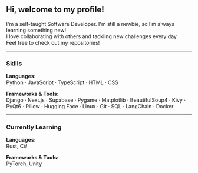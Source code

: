 ## Hi, welcome to my profile!

I'm a self-taught Software Developer. I'm still a newbie, so I’m always learning something new!  
I love collaborating with others and tackling new challenges every day.  
Feel free to check out my repositories!

---

### Skills

**Languages:**  
Python · JavaScript · TypeScript · HTML · CSS

**Frameworks & Tools:**  
Django · Next.js · Supabase · Pygame · Matplotlib · BeautifulSoup4 · Kivy · PyQt6 · Pillow · Hugging Face · Linux · Git · SQL · LangChain · Docker

---

### Currently Learning

**Languages:**  
Rust, C#

**Frameworks & Tools:**  
PyTorch, Unity
